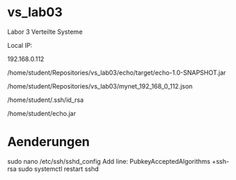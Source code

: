 # vs_lab03
Labor 3 Verteilte Systeme

Local IP:

192.168.0.112

/home/student/Repositories/vs_lab03/echo/target/echo-1.0-SNAPSHOT.jar

/home/student/Repositories/vs_lab03/mynet_192_168_0_112.json

/home/student/.ssh/id_rsa

/home/student/echo.jar

# Aenderungen

sudo nano /etc/ssh/sshd_config
Add line:
PubkeyAcceptedAlgorithms +ssh-rsa
sudo systemctl restart sshd